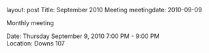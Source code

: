 layout: post
Title: September 2010 Meeting
meetingdate: 2010-09-09

Monthly meeting                                                                
                                                                             
Date: Thursday September 9, 2010 7:00 PM - 9:00 PM                               
Location: Downs 107                                         
